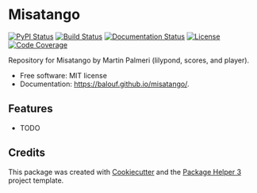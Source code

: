 # Misatango


[![PyPI Status](https://img.shields.io/pypi/v/misatango.svg)](https://pypi.python.org/pypi/misatango)
[![Build Status](https://github.com/balouf/misatango/actions/workflows/build.yml/badge.svg?branch=main)](https://github.com/balouf/misatango/actions?query=workflow%3Abuild)
[![Documentation Status](https://github.com/balouf/misatango/actions/workflows/docs.yml/badge.svg?branch=main)](https://github.com/balouf/misatango/actions?query=workflow%3Adocs)
[![License](https://img.shields.io/github/license/balouf/misatango)](https://github.com/balouf/misatango/blob/main/LICENSE)
[![Code Coverage](https://codecov.io/gh/balouf/misatango/branch/main/graphs/badge.svg)](https://codecov.io/gh/balouf/misatango/tree/main)

Repository for Misatango by Martin Palmeri (lilypond, scores, and player).


- Free software: MIT license
- Documentation: https://balouf.github.io/misatango/.


## Features

- TODO

## Credits

This package was created with [Cookiecutter][CC] and the [Package Helper 3][PH3] project template.

[CC]: https://github.com/audreyr/cookiecutter
[PH3]: https://balouf.github.io/package-helper-3/
